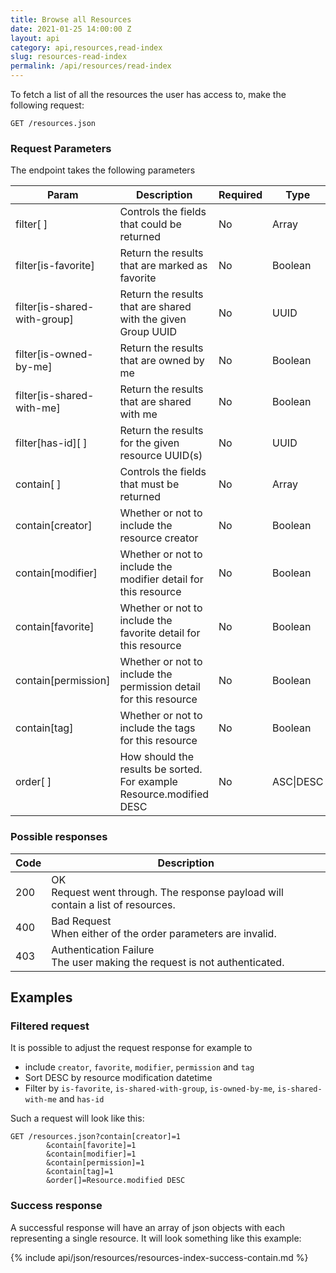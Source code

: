 ```yaml
---
title: Browse all Resources
date: 2021-01-25 14:00:00 Z
layout: api
category: api,resources,read-index
slug: resources-read-index
permalink: /api/resources/read-index
---
```


To fetch a list of all the resources the user has access to, make the following request:
```
GET /resources.json
```

### Request Parameters

The endpoint takes the following parameters

<table class="table-parameters">
    <thead>
        <tr>
            <th>Param</th>
            <th>Description</th>
            <th>Required</th>
            <th>Type</th>
        </tr>
    </thead>
    <tbody>
        <tr>
            <td>filter[ ]</td>
            <td>Controls the fields that could be returned</td>
            <td>No</td>
            <td>Array</td>
        </tr>
        <tr>
            <td>filter[is-favorite]</td>
            <td>Return the results that are marked as favorite</td>
            <td>No</td>
            <td>Boolean</td>
        </tr>
        <tr>
            <td>filter[is-shared-with-group]</td>
            <td>Return the results that are shared with the given Group UUID</td>
            <td>No</td>
            <td>UUID</td>
        </tr>
        <tr>
            <td>filter[is-owned-by-me]</td>
            <td>Return the results that are owned by me</td>
            <td>No</td>
            <td>Boolean</td>
        </tr>
        <tr>
            <td>filter[is-shared-with-me]</td>
            <td>Return the results that are shared with me</td>
            <td>No</td>
            <td>Boolean</td>
        </tr>
        <tr>
            <td>filter[has-id][ ]</td>
            <td>Return the results for the given resource UUID(s)</td>
            <td>No</td>
            <td>UUID</td>
        </tr>
        <tr>
            <td>contain[ ]</td>
            <td>Controls the fields that must be returned</td>
            <td>No</td>
            <td>Array</td>
        </tr>
        <tr>
            <td>contain[creator]</td>
            <td>Whether or not to include the resource creator</td>
            <td>No</td>
            <td>Boolean</td>
        </tr>
        <tr>
            <td>contain[modifier]</td>
            <td>Whether or not to include the modifier detail for this resource</td>
            <td>No</td>
            <td>Boolean</td>
        </tr>
        <tr>
            <td>contain[favorite]</td>
            <td>Whether or not to include the favorite detail for this resource</td>
            <td>No</td>
            <td>Boolean</td>
        </tr>
        <tr>
            <td>contain[permission]</td>
            <td>Whether or not to include the permission detail for this resource</td>
            <td>No</td>
            <td>Boolean</td>
        </tr>
        <tr>
            <td>contain[tag]</td>
            <td>Whether or not to include the tags for this resource</td>
            <td>No</td>
            <td>Boolean</td>
        </tr>
        <tr>
            <td>order[ ]</td>
            <td>How should the results be sorted. For example Resource.modified DESC</td>
            <td>No</td>
            <td>ASC|DESC </td>
        </tr>
    </tbody>
</table>

### Possible responses

<table class="table-parameters">
    <thead>
        <tr>
            <th>Code</th>
            <th>Description</th>
        </tr>
    </thead>
    <tbody>
        <tr>
            <td>200</td>
            <td>OK<br/>
            Request went through. The response payload will contain a list of resources.</td>
        </tr>
        <tr>
            <td>400</td>
            <td>
                Bad Request<br/>
                When either of the order parameters are invalid.
            </td>
        </tr>
        <tr>
            <td>403</td>
            <td>Authentication Failure<br/>
            The user making the request is not authenticated.</td>
        </tr>
    </tbody>
</table>


## Examples
### Filtered request

It is possible to adjust the request response for example to
*   include `creator`, `favorite`, `modifier`, `permission` and `tag`
*   Sort DESC by resource modification datetime
*   Filter by `is-favorite`, `is-shared-with-group`, `is-owned-by-me`, `is-shared-with-me` and `has-id`

Such a request will look like this:

```
GET /resources.json?contain[creator]=1
        &contain[favorite]=1
        &contain[modifier]=1
        &contain[permission]=1
        &contain[tag]=1
        &order[]=Resource.modified DESC
```

### Success response
A successful response will have an array of json objects with each representing a single resource. It will look something like this example:

{% include api/json/resources/resources-index-success-contain.md %}
